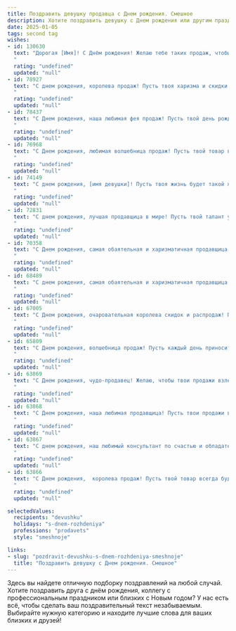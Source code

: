 ```yaml
---
title: Поздравить девушку продавца c Днем рождения. Смешное
description: Хотите поздравить девушку c Днем рождения или другим праздником? Наш ИИ создаст незабываемое поздравление, а вы обязательно выделитесь среди других.  
date: 2025-01-05
tags: second tag
wishes:
- id: 130630
  text: "Дорогая [Имя]! С Днём рождения! Желаю тебе таких продаж, чтобы касса пела романсы от счастья, а клиенты стояли в очередь, чтобы отдать тебе свои кровно заработанные (и ещё немного сверху, для сладкого)! Пусть твой профессионализм будет настолько острым, как скидка -50%, а настроение — всегда на позитиве, как  распродажа \"Всё по 1 рублю\"!  Будь здорова, счастлива и  процветай, как твой безупречный магазин!
  "
  rating: "undefined"
  updated: "null"
- id: 78927
  text: "С днем рождения, королева продаж! Пусть твоя харизма и скидки всегда будут на высоте, а клиенты - в восторге от твоих предложений!
  "
  rating: "undefined"
  updated: "null"
- id: 78437
  text: "С Днем рождения, наша любимая фея продаж! Пусть твой день рождения будет таким же богатым на скидки и бонусы, как и твоя торговля!  Желаем тебе море позитива, толпу благодарных клиентов и зарплату, которая будет радовать больше, чем скидки на товары!  😜🎉🛍️
  "
  rating: "undefined"
  updated: "null"
- id: 76968
  text: "С Днем рождения, любимая волшебница продаж! Пусть твой товар всегда будет раскуплен, а клиенты уходят счастливыми, с полными сумками и… пустым кошельком! 😉
  "
  rating: "undefined"
  updated: "null"
- id: 74149
  text: "С днем рождения, [имя девушки]! Пусть твоя жизнь будет такой же яркой и насыщенной, как цвета ленточек на самых выгодных скидках, а твой кошелек – таким же полным, как полки в твоем магазине! 😉
  "
  rating: "undefined"
  updated: "null"
- id: 72831
  text: "С днем рождения, лучшая продавщица в мире! Пусть твой талант убеждать никогда не иссякнет, а клиенты уходят от тебя с полными сумками и улыбкой до ушей! 🎉
  "
  rating: "undefined"
  updated: "null"
- id: 70358
  text: "С Днем рождения, самая обаятельная и харизматичная продавщица! Желаю, чтобы твои продажи взлетали выше крыши, а клиенты просто таяли от твоей улыбки! 😉
  "
  rating: "undefined"
  updated: "null"
- id: 68489
  text: "С днем рождения, самая обаятельная и харизматичная продавщица! Пусть твоя жизнь будет яркой, как витрины твоего магазина, а клиенты будут ломиться к тебе, словно на распродажу! 😜
  "
  rating: "undefined"
  updated: "null"
- id: 67005
  text: "С Днем рождения, очаровательная королева скидок и распродаж! Пусть твой день рождения будет таким же выгодным, как и твоя работа, а твой доход — таким же бесконечным, как список желаний клиентов!
  "
  rating: "undefined"
  updated: "null"
- id: 65809
  text: "С Днем рождения, волшебница продаж! Пусть каждый день приносит тебе не только довольных клиентов, но и море позитива, скидки на всё, что ты хочешь, и, конечно же,  огромный куш! 🎉🎁
  "
  rating: "undefined"
  updated: "null"
- id: 63869
  text: "С Днем рождения, чудо-продавец! Желаю, чтобы твои продажи взлетали выше крыши, а клиенты уходили с покупками, сияя от счастья, как после удачного шопинга! 😉🎉
  "
  rating: "undefined"
  updated: "null"
- id: 63868
  text: "С Днем рождения, наша любимая продавщица! Пусть твои продажи взлетают выше крыши, а клиенты рассыпаются в комплиментах! Желаем тебе море улыбок, скидок и, конечно же, праздничного тортика! 🍰🎉
  "
  rating: "undefined"
  updated: "null"
- id: 63867
  text: "С днем рождения, наш любимый консультант по счастью и обладательница волшебных скидок! Пусть твоя жизнь будет полна ярких красок, а касса – звонкой мелодии продаж!
  "
  rating: "undefined"
  updated: "null"
- id: 63866
  text: "С Днем рождения,  королева продаж! Пусть твой товар всегда будет в дефиците, а покупатели - в восторге от твоих скидок!
  "
  rating: "undefined"
  updated: "null"

selectedValues:
  recipients: "devushku"
  holidays: "s-dnem-rozhdeniya"
  professions: "prodavets"
  style: "smeshnoje"

links:
- slug: "pozdravit-devushku-s-dnem-rozhdeniya-smeshnoje"
  title: "Поздравить девушку c Днем рождения. Смешное"
---
```


Здесь вы найдете отличную подборку поздравлений на любой случай. 
Хотите поздравить друга с днём рождения, коллегу с профессиональным праздником или близких с Новым годом? У нас есть всё, чтобы сделать ваш поздравительный текст незабываемым. Выбирайте нужную категорию и находите лучшие слова для ваших близких и друзей!
